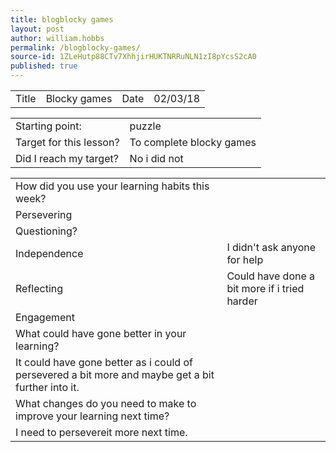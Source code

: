 ```yaml
---
title: blogblocky games
layout: post
author: william.hobbs
permalink: /blogblocky-games/
source-id: 1ZLeHutp88CTv7XhhjirHUKTNRRuNLN1zI8pYcsS2cA0
published: true
---
```

<table>
  <tr>
    <td>Title</td>
    <td>Blocky games</td>
    <td>Date</td>
    <td>02/03/18</td>
  </tr>
</table>


<table>
  <tr>
    <td>Starting point:</td>
    <td>puzzle</td>
  </tr>
  <tr>
    <td>Target for this lesson?</td>
    <td>To complete blocky games</td>
  </tr>
  <tr>
    <td>Did I reach my target? </td>
    <td>No i did not</td>
  </tr>
</table>


<table>
  <tr>
    <td>How did you use your learning habits this week?</td>
    <td></td>
  </tr>
  <tr>
    <td>Persevering</td>
    <td></td>
  </tr>
  <tr>
    <td>Questioning?</td>
    <td></td>
  </tr>
  <tr>
    <td>Independence</td>
    <td>I didn't ask anyone for help</td>
  </tr>
  <tr>
    <td>Reflecting</td>
    <td>Could have done a bit more if i tried harder</td>
  </tr>
  <tr>
    <td>Engagement</td>
    <td></td>
  </tr>
  <tr>
    <td>What could have gone better in your learning?</td>
    <td></td>
  </tr>
  <tr>
    <td>It could have gone better as i could of persevered a bit more and maybe get a bit further into it.</td>
    <td></td>
  </tr>
  <tr>
    <td>What changes do you need to make to improve your learning next time?</td>
    <td></td>
  </tr>
  <tr>
    <td>I need to persevereit more next time. </td>
    <td></td>
  </tr>
</table>


